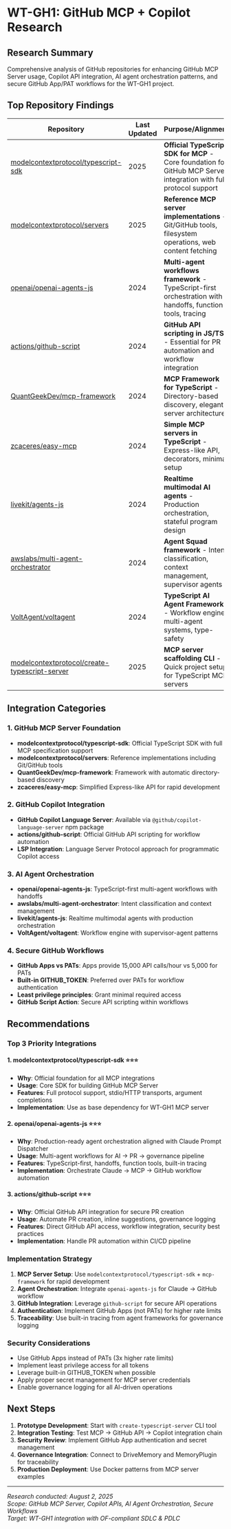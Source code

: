 # WT-GH1: GitHub MCP + Copilot Research

## Research Summary

Comprehensive analysis of GitHub repositories for enhancing GitHub MCP Server usage, Copilot API integration, AI agent orchestration patterns, and secure GitHub App/PAT workflows for the WT-GH1 project.

## Top Repository Findings

| Repository | Last Updated | Purpose/Alignment | Stars/Relevance |
|------------|--------------|-------------------|-----------------|
| [modelcontextprotocol/typescript-sdk](https://github.com/modelcontextprotocol/typescript-sdk) | 2025 | **Official TypeScript SDK for MCP** - Core foundation for GitHub MCP Server integration with full protocol support | ⭐ Official |
| [modelcontextprotocol/servers](https://github.com/modelcontextprotocol/servers) | 2025 | **Reference MCP server implementations** - Git/GitHub tools, filesystem operations, web content fetching | ⭐ Official |
| [openai/openai-agents-js](https://github.com/openai/openai-agents-js) | 2024 | **Multi-agent workflows framework** - TypeScript-first orchestration with handoffs, function tools, tracing | ⭐ Production-ready |
| [actions/github-script](https://github.com/actions/github-script) | 2024 | **GitHub API scripting in JS/TS** - Essential for PR automation and workflow integration | ⭐ Official GitHub |
| [QuantGeekDev/mcp-framework](https://github.com/QuantGeekDev/mcp-framework) | 2024 | **MCP Framework for TypeScript** - Directory-based discovery, elegant server architecture | ⭐ Community |
| [zcaceres/easy-mcp](https://github.com/zcaceres/easy-mcp) | 2024 | **Simple MCP servers in TypeScript** - Express-like API, decorators, minimal setup | ⭐ Developer-friendly |
| [livekit/agents-js](https://github.com/livekit/agents-js) | 2024 | **Realtime multimodal AI agents** - Production orchestration, stateful program design | ⭐ Enterprise |
| [awslabs/multi-agent-orchestrator](https://github.com/awslabs/multi-agent-orchestrator) | 2024 | **Agent Squad framework** - Intent classification, context management, supervisor agents | ⭐ AWS Official |
| [VoltAgent/voltagent](https://github.com/VoltAgent/voltagent) | 2024 | **TypeScript AI Agent Framework** - Workflow engine, multi-agent systems, type-safety | ⭐ Open Source |
| [modelcontextprotocol/create-typescript-server](https://github.com/modelcontextprotocol/create-typescript-server) | 2025 | **MCP server scaffolding CLI** - Quick project setup for TypeScript MCP servers | ⭐ Official |

## Integration Categories

### 1. GitHub MCP Server Foundation
- **modelcontextprotocol/typescript-sdk**: Official TypeScript SDK with full MCP specification support
- **modelcontextprotocol/servers**: Reference implementations including Git/GitHub tools
- **QuantGeekDev/mcp-framework**: Framework with automatic directory-based discovery
- **zcaceres/easy-mcp**: Simplified Express-like API for rapid development

### 2. GitHub Copilot Integration
- **GitHub Copilot Language Server**: Available via `@github/copilot-language-server` npm package
- **actions/github-script**: Official GitHub API scripting for workflow automation
- **LSP Integration**: Language Server Protocol approach for programmatic Copilot access

### 3. AI Agent Orchestration
- **openai/openai-agents-js**: TypeScript-first multi-agent workflows with handoffs
- **awslabs/multi-agent-orchestrator**: Intent classification and context management
- **livekit/agents-js**: Realtime multimodal agents with production orchestration
- **VoltAgent/voltagent**: Workflow engine with supervisor-agent patterns

### 4. Secure GitHub Workflows
- **GitHub Apps vs PATs**: Apps provide 15,000 API calls/hour vs 5,000 for PATs
- **Built-in GITHUB_TOKEN**: Preferred over PATs for workflow authentication
- **Least privilege principles**: Grant minimal required access
- **GitHub Script Action**: Secure API scripting within workflows

## Recommendations

### Top 3 Priority Integrations

#### 1. **modelcontextprotocol/typescript-sdk** ⭐⭐⭐
- **Why**: Official foundation for all MCP integrations
- **Usage**: Core SDK for building GitHub MCP Server
- **Features**: Full protocol support, stdio/HTTP transports, argument completions
- **Implementation**: Use as base dependency for WT-GH1 MCP server

#### 2. **openai/openai-agents-js** ⭐⭐⭐
- **Why**: Production-ready agent orchestration aligned with Claude Prompt Dispatcher
- **Usage**: Multi-agent workflows for AI → PR → governance pipeline
- **Features**: TypeScript-first, handoffs, function tools, built-in tracing
- **Implementation**: Orchestrate Claude → MCP → GitHub workflow automation

#### 3. **actions/github-script** ⭐⭐⭐
- **Why**: Official GitHub API integration for secure PR creation
- **Usage**: Automate PR creation, inline suggestions, governance logging
- **Features**: Direct GitHub API access, workflow integration, security best practices
- **Implementation**: Handle PR automation within CI/CD pipeline

### Implementation Strategy

1. **MCP Server Setup**: Use `modelcontextprotocol/typescript-sdk` + `mcp-framework` for rapid development
2. **Agent Orchestration**: Integrate `openai-agents-js` for Claude → GitHub workflow
3. **GitHub Integration**: Leverage `github-script` for secure API operations
4. **Authentication**: Implement GitHub Apps (not PATs) for higher rate limits
5. **Traceability**: Use built-in tracing from agent frameworks for governance logging

### Security Considerations

- Use GitHub Apps instead of PATs (3x higher rate limits)
- Implement least privilege access for all tokens
- Leverage built-in GITHUB_TOKEN when possible
- Apply proper secret management for MCP server credentials
- Enable governance logging for all AI-driven operations

## Next Steps

1. **Prototype Development**: Start with `create-typescript-server` CLI tool
2. **Integration Testing**: Test MCP → GitHub API → Copilot integration chain
3. **Security Review**: Implement GitHub App authentication and secret management
4. **Governance Integration**: Connect to DriveMemory and MemoryPlugin for traceability
5. **Production Deployment**: Use Docker patterns from MCP server examples

---

*Research conducted: August 2, 2025*  
*Scope: GitHub MCP Server, Copilot APIs, AI Agent Orchestration, Secure Workflows*  
*Target: WT-GH1 integration with OF-compliant SDLC & PDLC*